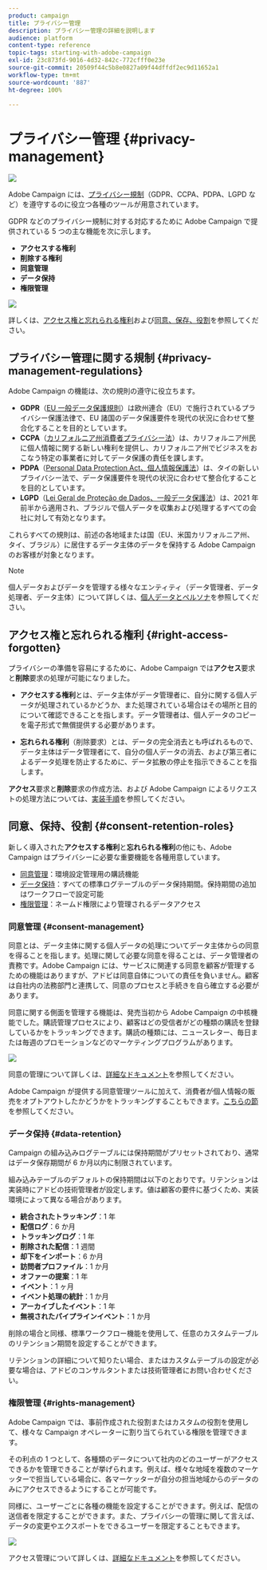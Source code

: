 ```yaml
---
product: campaign
title: プライバシー管理
description: プライバシー管理の詳細を説明します
audience: platform
content-type: reference
topic-tags: starting-with-adobe-campaign
exl-id: 23c873fd-9016-4d32-842c-772cfff0e23e
source-git-commit: 20509f44c5b8e0827a09f44dffdf2ec9d11652a1
workflow-type: tm+mt
source-wordcount: '887'
ht-degree: 100%

---
```


# プライバシー管理 {#privacy-management}

![](../../assets/common.svg)

Adobe Campaign には、[プライバシー規制](#privacy-management-regulations)（GDPR、CCPA、PDPA、LGPD など）を遵守するのに役立つ各種のツールが用意されています。

GDPR などのプライバシー規制に対する対応するために Adobe Campaign で提供されている 5 つの主な機能を次に示します。
* **アクセスする権利**
* **削除する権利**
* **同意管理**
* **データ保持**
* **権限管理**

![](assets/privacy-gdpr-use-cases.png)

詳しくは、[アクセス権と忘れられる権利](#right-access-forgotten)および[同意、保存、役割](#consent-retention-roles)を参照してください。

<!--This section presents general information on what Privacy management is and the features provided by Adobe Campaign to manage the [Right to Access and Right to be Forgotten](#right-access-forgotten).

It also contains information on important features to manage Privacy ([Consent, Retention and Roles](#consent-retention-roles)), as well as best practices to help you with your Privacy compliance when using Adobe Campaign.-->

## プライバシー管理に関する規制 {#privacy-management-regulations}

Adobe Campaign の機能は、次の規則の遵守に役立ちます。

* **GDPR**（[EU 一般データ保護規則](https://ec.europa.eu/info/law/law-topic/data-protection/reform/what-does-general-data-protection-regulation-gdpr-govern_en)）は欧州連合（EU）で施行されているプライバシー保護法律で、EU 諸国のデータ保護要件を現代の状況に合わせて整合化することを目的としています。
* **CCPA**（[カリフォルニア州消費者プライバシー法](https://leginfo.legislature.ca.gov/faces/codes_displayText.xhtml?lawCode=CIV&amp;division=3.&amp;title=1.81.5.&amp;part=4.&amp;chapter=&amp;article=)）は、カリフォルニア州民に個人情報に関する新しい権利を提供し、カリフォルニア州でビジネスをおこなう特定の事業者に対してデータ保護の責任を課します。
* **PDPA**（[Personal Data Protection Act、個人情報保護法](https://secureprivacy.ai/thailand-pdpa-summary-what-businesses-need-to-know/)）は、タイの新しいプライバシー法で、データ保護要件を現代の状況に合わせて整合化することを目的としています。
* **LGPD**（[Lei Geral de Proteção de Dados、一般データ保護法](https://iapp.org/media/pdf/resource_center/Brazilian_General_Data_Protection_Law.pdf)）は、2021 年前半から適用され、ブラジルで個人データを収集および処理するすべての会社に対して有効となります。

これらすべての規則は、前述の各地域または国（EU、米国カリフォルニア州、タイ、ブラジル）に居住するデータ主体のデータを保持する Adobe Campaign のお客様が対象となります。

<!--Several Privacy capabilities are available in Adobe Campaign, including consent management, data retention settings, and rights management. See [Consent, Retention and Roles](#consent-retention-roles). In addition to this, Adobe Campaign helps facilitate your readiness as Data Controller for certain Privacy requests. See [Right to Access and Right to be Forgotten](#right-access-forgotten).-->

>[!NOTE]
>
>個人データおよびデータを管理する様々なエンティティ（データ管理者、データ処理者、データ主体）について詳しくは、[個人データとペルソナ](../../platform/using/privacy-and-recommendations.md#personal-data)を参照してください。

## アクセス権と忘れられる権利 {#right-access-forgotten}

プライバシーの準備を容易にするために、Adobe Campaign では&#x200B;**アクセス**&#x200B;要求と&#x200B;**削除**&#x200B;要求の処理が可能になりました。

* **アクセスする権利**&#x200B;とは、データ主体がデータ管理者に、自分に関する個人データが処理されているかどうか、また処理されている場合はその場所と目的について確認できることを指します。データ管理者は、個人データのコピーを電子形式で無償提供する必要があります。

* **忘れられる権利**（削除要求）とは、データの完全消去とも呼ばれるもので、データ主体はデータ管理者にて、自分の個人データの消去、および第三者によるデータ処理を防止するために、データ拡散の停止を指示できることを指します。

**アクセス**&#x200B;要求と&#x200B;**削除**&#x200B;要求の作成方法、および Adobe Campaign によるリクエストの処理方法については、[実装手順](../../platform/using/privacy-requests.md)を参照してください。

<!--Tutorials on Privacy management in Campaign Standard are also available [here](https://experienceleague.adobe.com/docs/campaign-standard-learn/tutorials/privacy/privacy-overview.html).
https://experienceleague.adobe.com/docs/campaign-standard-learn/tutorials/privacy/privacy-overview.html?lang=en-->

## 同意、保持、役割 {#consent-retention-roles}

新しく導入された&#x200B;**アクセスする権利**&#x200B;と&#x200B;**忘れられる権利**&#x200B;の他にも、Adobe Campaign はプライバシーに必要な重要機能を各種用意しています。

* [同意管理](#consent-management)：環境設定管理用の購読機能
* [データ保持](#data-retention)：すべての標準ログテーブルのデータ保持期間。保持期間の追加はワークフローで設定可能
* [権限管理](#rights-management)：ネームド権限により管理されるデータアクセス

### 同意管理 {#consent-management}

同意とは、データ主体に関する個人データの処理についてデータ主体からの同意を得ることを指します。処理に関して必要な同意を得ることは、データ管理者の責務です。Adobe Campaign には、サービスに関連する同意を顧客が管理するための機能はありますが、アドビは同意自体についての責任を負いません。顧客は自社内の法務部門と連携して、同意のプロセスと手続きを自ら確立する必要があります。

同意に関する側面を管理する機能は、発売当初から Adobe Campaign の中核機能でした。購読管理プロセスにより、顧客はどの受信者がどの種類の購読を登録しているかをトラッキングできます。購読の種類には、ニュースレター、毎日または毎週のプロモーションなどのマーケティングプログラムがあります。

![](assets/privacy-consent-management.png)

同意の管理について詳しくは、[詳細なドキュメント](../../delivery/using/managing-subscriptions.md)を参照してください。

Adobe Campaign が提供する同意管理ツールに加えて、消費者が個人情報の販売をオプトアウトしたかどうかをトラッキングすることもできます。[こちらの節](../../platform/using/privacy-requests.md#sale-of-personal-information-ccpa)を参照してください。

### データ保持 {#data-retention}

Campaign の組み込みログテーブルには保持期間がプリセットされており、通常はデータ保存期間が 6 か月以内に制限されています。

組み込みテーブルのデフォルトの保持期間は以下のとおりです。リテンションは実装時にアドビの技術管理者が設定します。値は顧客の要件に基づくため、実装環境によって異なる場合があります。

* **統合されたトラッキング**：1 年
* **配信ログ**：6 か月
* **トラッキングログ**：1 年
* **削除された配信**：1 週間
* **却下をインポート**：6 か月
* **訪問者プロファイル**：1 か月
* **オファーの提案**：1 年
* **イベント**：1 ヶ月
* **イベント処理の統計**：1 か月
* **アーカイブしたイベント**：1 年
* **無視されたパイプラインイベント**：1 か月

削除の場合と同様、標準ワークフロー機能を使用して、任意のカスタムテーブルのリテンション期間を設定することができます。

リテンションの詳細について知りたい場合、またはカスタムテーブルの設定が必要な場合は、アドビのコンサルタントまたは技術管理者にお問い合わせください。

### 権限管理 {#rights-management}

Adobe Campaign では、事前作成された役割またはカスタムの役割を使用して、様々な Campaign オペレーターに割り当てられている権限を管理できます。

その利点の 1 つとして、各種類のデータについて社内のどのユーザーがアクセスできるかを管理できることが挙げられます。例えば、様々な地域を複数のマーケッターで担当している場合に、各マーケッターが自分の担当地域からのデータのみにアクセスできるようにすることが可能です。

同様に、ユーザーごとに各種の機能を設定することができます。例えば、配信の送信者を限定することができます。また、プライバシーの管理に関して言えば、データの変更やエクスポートをできるユーザーを限定することもできます。

![](assets/privacy-user-management.png)

アクセス管理について詳しくは、[詳細なドキュメント](../../platform/using/access-management.md)を参照してください。
